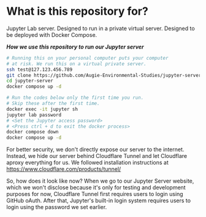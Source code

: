# What is this repository for?

Jupyter Lab server. Designed to run in a private virtual server.
Designed to be deployed with Docker Compose.

***How we use this repository to run our Jupyter server***<br>
```bash
# Running this on your personal computer puts your computer
# at risk. We run this on a virtual private server.
ssh test@127.123.456.789
git clone https://github.com/Augie-Environmental-Studies/jupyter-server.git
cd jupyter-server
docker compose up -d

# Run the codes below only the first time you run.
# Skip these after the first time.
docker exec -it jupyter sh
jupyter lab password
# <Set the Jupyter access password>
# <Press ctrl + d to exit the docker process>
docker compose down
docker compose up -d
```

For better security, we don't directly expose
our server to the internet. Instead, we hide our
server behind Cloudflare Tunnel and let Cloudflare
aproxy everything for us. We followed installation instructions at
https://www.cloudflare.com/products/tunnel/

So, how does it look like now? When we go to our
Jupyter Server website, which we won't disclose
because it's only for testing and development purposes for now,
Cloudflare Tunnel first requires users to login using
GitHub oAuth. After that, Jupyter's built-in login
system requires users to login using the password we set earlier.

<br>
<br>
